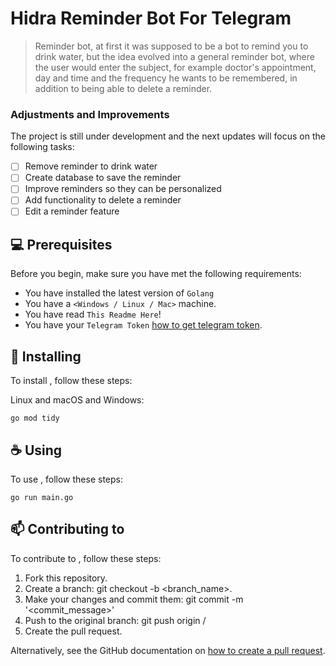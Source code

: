 # Hidra Reminder Bot For Telegram

> Reminder bot, at first it was supposed to be a bot to remind you to drink water, but the idea evolved into a general reminder bot, where the user would enter the subject, for example doctor's appointment, day and time and the frequency he wants to be remembered, in addition to being able to delete a reminder.

### Adjustments and Improvements

The project is still under development and the next updates will focus on the following tasks:

- [ ] Remove reminder to drink water
- [ ] Create database to save the reminder
- [ ] Improve reminders so they can be personalized
- [ ] Add functionality to delete a reminder
- [ ] Edit a reminder feature

## 💻 Prerequisites

Before you begin, make sure you have met the following requirements:

- You have installed the latest version of `Golang`
- You have a `<Windows / Linux / Mac>` machine.
- You have read `This Readme Here`!
- You have your `Telegram Token` [how to get telegram token](https://gist.github.com/nafiesl/4ad622f344cd1dc3bb1ecbe468ff9f8ad).

## 🚀 Installing <hidra-reminder-bot-telegram>

To install <hidra-reminder-bot-telegram>, follow these steps:

Linux and macOS and Windows:

```
go mod tidy
```

## ☕ Using <hidra-reminder-bot-telegram>
To use <hidra-reminder-bot-telegram>, follow these steps:

```
go run main.go
```

## 📫 Contributing to <hidra-reminder-bot-telegram>
To contribute to <hidra-reminder-bot-telegram>, follow these steps:

1. Fork this repository.
2. Create a branch: git checkout -b <branch_name>.
3. Make your changes and commit them: git commit -m '<commit_message>'
4. Push to the original branch: git push origin <hidra-reminder-bot-telegram> / <location>
5. Create the pull request.

Alternatively, see the GitHub documentation on [how to create a pull request](https://help.github.com/en/github/collaborating-with-issues-and-pull-requests/creating-a-pull-request).

